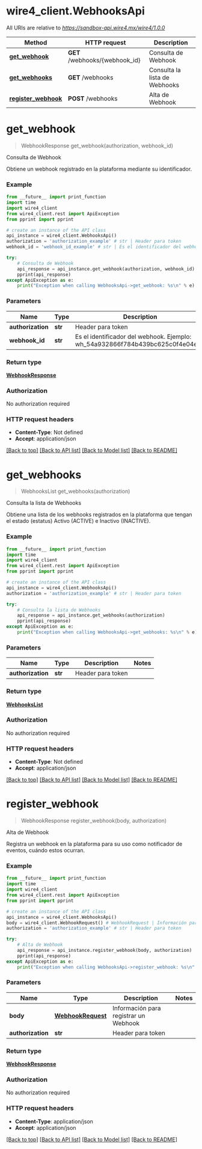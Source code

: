 # wire4_client.WebhooksApi

All URIs are relative to *https://sandbox-api.wire4.mx/wire4/1.0.0*

Method | HTTP request | Description
------------- | ------------- | -------------
[**get_webhook**](WebhooksApi.md#get_webhook) | **GET** /webhooks/{webhook_id} | Consulta de Webhook
[**get_webhooks**](WebhooksApi.md#get_webhooks) | **GET** /webhooks | Consulta la lista de Webhooks
[**register_webhook**](WebhooksApi.md#register_webhook) | **POST** /webhooks | Alta de Webhook

# **get_webhook**
> WebhookResponse get_webhook(authorization, webhook_id)

Consulta de Webhook

Obtiene un webhook registrado en la plataforma mediante su identificador.

### Example
```python
from __future__ import print_function
import time
import wire4_client
from wire4_client.rest import ApiException
from pprint import pprint

# create an instance of the API class
api_instance = wire4_client.WebhooksApi()
authorization = 'authorization_example' # str | Header para token
webhook_id = 'webhook_id_example' # str | Es el identificador del webhook. Ejemplo: wh_54a932866f784b439bc625c0f4e04e12

try:
    # Consulta de Webhook
    api_response = api_instance.get_webhook(authorization, webhook_id)
    pprint(api_response)
except ApiException as e:
    print("Exception when calling WebhooksApi->get_webhook: %s\n" % e)
```

### Parameters

Name | Type | Description  | Notes
------------- | ------------- | ------------- | -------------
 **authorization** | **str**| Header para token | 
 **webhook_id** | **str**| Es el identificador del webhook. Ejemplo: wh_54a932866f784b439bc625c0f4e04e12 | 

### Return type

[**WebhookResponse**](WebhookResponse.md)

### Authorization

No authorization required

### HTTP request headers

 - **Content-Type**: Not defined
 - **Accept**: application/json

[[Back to top]](#) [[Back to API list]](../README.md#documentation-for-api-endpoints) [[Back to Model list]](../README.md#documentation-for-models) [[Back to README]](../README.md)

# **get_webhooks**
> WebhooksList get_webhooks(authorization)

Consulta la lista de Webhooks

Obtiene una lista de los webhooks registrados en la plataforma que tengan el estado (estatus)  Activo (ACTIVE) e Inactivo (INACTIVE).

### Example
```python
from __future__ import print_function
import time
import wire4_client
from wire4_client.rest import ApiException
from pprint import pprint

# create an instance of the API class
api_instance = wire4_client.WebhooksApi()
authorization = 'authorization_example' # str | Header para token

try:
    # Consulta la lista de Webhooks
    api_response = api_instance.get_webhooks(authorization)
    pprint(api_response)
except ApiException as e:
    print("Exception when calling WebhooksApi->get_webhooks: %s\n" % e)
```

### Parameters

Name | Type | Description  | Notes
------------- | ------------- | ------------- | -------------
 **authorization** | **str**| Header para token | 

### Return type

[**WebhooksList**](WebhooksList.md)

### Authorization

No authorization required

### HTTP request headers

 - **Content-Type**: Not defined
 - **Accept**: application/json

[[Back to top]](#) [[Back to API list]](../README.md#documentation-for-api-endpoints) [[Back to Model list]](../README.md#documentation-for-models) [[Back to README]](../README.md)

# **register_webhook**
> WebhookResponse register_webhook(body, authorization)

Alta de Webhook

Registra un webhook en la plataforma para su uso como notificador de eventos, cuándo estos ocurran.

### Example
```python
from __future__ import print_function
import time
import wire4_client
from wire4_client.rest import ApiException
from pprint import pprint

# create an instance of the API class
api_instance = wire4_client.WebhooksApi()
body = wire4_client.WebhookRequest() # WebhookRequest | Información para registrar un Webhook
authorization = 'authorization_example' # str | Header para token

try:
    # Alta de Webhook
    api_response = api_instance.register_webhook(body, authorization)
    pprint(api_response)
except ApiException as e:
    print("Exception when calling WebhooksApi->register_webhook: %s\n" % e)
```

### Parameters

Name | Type | Description  | Notes
------------- | ------------- | ------------- | -------------
 **body** | [**WebhookRequest**](WebhookRequest.md)| Información para registrar un Webhook | 
 **authorization** | **str**| Header para token | 

### Return type

[**WebhookResponse**](WebhookResponse.md)

### Authorization

No authorization required

### HTTP request headers

 - **Content-Type**: application/json
 - **Accept**: application/json

[[Back to top]](#) [[Back to API list]](../README.md#documentation-for-api-endpoints) [[Back to Model list]](../README.md#documentation-for-models) [[Back to README]](../README.md)

